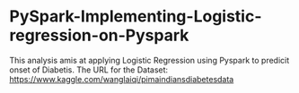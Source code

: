 # PySpark-Implementing-Logistic-regression-on-Pyspark

This analysis amis at applying Logistic Regression using Pyspark to predicit onset of Diabetis.
The URL for the Dataset: https://www.kaggle.com/wanglaiqi/pimaindiansdiabetesdata
